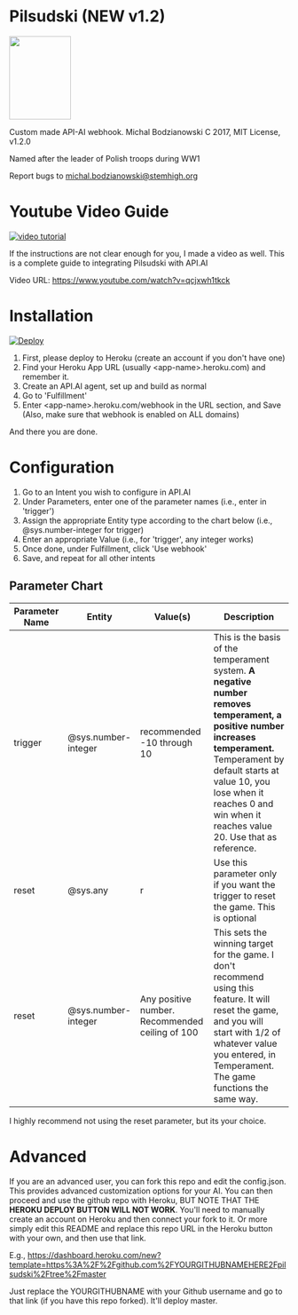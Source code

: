 # Pilsudski (NEW v1.2)
<img src="https://s-media-cache-ak0.pinimg.com/564x/92/40/de/9240decff227ba682e39b149157a5ad1.jpg" width="111px" height="150px">

Custom made API-AI webhook. Michal Bodzianowski C 2017, MIT License, v1.2.0

Named after the leader of Polish troops during WW1

Report bugs to michal.bodzianowski@stemhigh.org

# Youtube Video Guide

[![video tutorial](http://img.youtube.com/vi/qcjxwh1tkck/0.jpg)](http://www.youtube.com/watch?v=qcjxwh1tkck "Pilsudski Tutorial")

If the instructions are not clear enough for you, I made a video as well. This is a complete guide to integrating Pilsudski with API.AI

Video URL: https://www.youtube.com/watch?v=qcjxwh1tkck

# Installation

[![Deploy](https://www.herokucdn.com/deploy/button.svg)](https://dashboard.heroku.com/new?template=https%3A%2F%2Fgithub.com%Ninja&#8212Logz%2Fpilsudski%2Ftree%2Fmaster)

1. First, please deploy to Heroku
(create an account if you don't have one)
2. Find your Heroku App URL (usually \<app-name>.heroku.com) and remember it.
3. Create an API.AI agent, set up and build as normal
4. Go to 'Fulfillment'
5. Enter \<app-name>.heroku.com/webhook in the URL section, and Save (Also, make sure that webhook is enabled on ALL domains)

And there you are done.

# Configuration

1. Go to an Intent you wish to configure in API.AI
2. Under Parameters, enter one of the parameter names (i.e., enter in 'trigger')
3. Assign the appropriate Entity type according to the chart below (i.e., @sys.number-integer for trigger)
4. Enter an appropriate Value (i.e., for 'trigger', any integer works)
5. Once done, under Fulfillment, click 'Use webhook'
6. Save, and repeat for all other intents

## Parameter Chart

| Parameter Name | Entity | Value(s) | Description |
| ---------------|--------|----------|-------------|
| trigger | @sys.number-integer | recommended -10 through 10 | This is the basis of the temperament system. **A negative number removes temperament, a positive number increases temperament.** Temperament by default starts at value 10, you lose when it reaches 0 and win when it reaches value 20. Use that as reference. |
| reset | @sys.any | r | Use this parameter only if you want the trigger to reset the game. This is optional |
| reset | @sys.number-integer | Any positive number. Recommended ceiling of 100 | This sets the winning target for the game. I don't recommend using this feature. It will reset the game, and you will start with 1/2 of whatever value you entered, in Temperament. The game functions the same way. |

I highly recommend not using the reset parameter, but its your choice.

# Advanced

If you are an advanced user, you can fork this repo and edit the config.json. This provides advanced customization options for your AI. You can then proceed and use the github repo with Heroku, BUT NOTE THAT THE **HEROKU DEPLOY BUTTON WILL NOT WORK**. You'll need to manually create an account on Heroku and then connect your fork to it. Or more simply edit this README and replace this repo URL in the Heroku button with your own, and then use that link.

E.g.,  https://dashboard.heroku.com/new?template=https%3A%2F%2Fgithub.com%2FYOURGITHUBNAMEHERE2Fpilsudski%2Ftree%2Fmaster

Just replace the YOURGITHUBNAME with your Github username and go to that link (if you have this repo forked). It'll deploy master.
